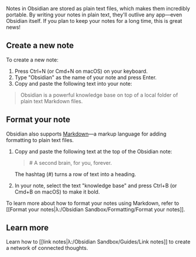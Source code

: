 Notes in Obsidian are stored as plain text files, which makes them incredibly portable. By writing your notes in plain text, they'll outlive any app—even Obsidian itself. If you plan to keep your notes for a long time, this is great news!

## Create a new note

To create a new note:

1. Press Ctrl+N (or Cmd+N on macOS) on your keyboard.
2. Type "Obsidian" as the name of your note and press Enter.
3. Copy and paste the following text into your note:

> Obsidian is a powerful knowledge base on top of a local folder of plain text Markdown files.

## Format your note

Obsidian also supports [Markdown](https://en.wikipedia.org/wiki/Markdown)—a markup language for adding formatting to plain text files.

1. Copy and paste the following text at the top of the Obsidian note:

   > \# A second brain, for you, forever.

   The hashtag (#) turns a row of text into a heading.

2. In your note, select the text "knowledge base" and press Ctrl+B (or Cmd+B on macOS) to make it bold.

To learn more about how to format your notes using Markdown, refer to [[Format your notes|λ:/Obsidian Sandbox/Formatting/Format your notes]].

## Learn more

Learn how to [[link notes|λ:/Obsidian Sandbox/Guides/Link notes]] to create a network of connected thoughts.
